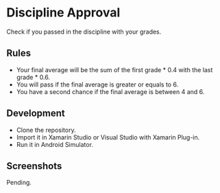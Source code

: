 # Discipline Approval

Check if you passed in the discipline with your grades.

## Rules

- Your final average will be the sum of the first grade * 0.4 with the last grade * 0.6.
- You will pass if the final average is greater or equals to 6.
- You have a second chance if the final average is between 4 and 6.

## Development

- Clone the repository.
- Import it in Xamarin Studio or Visual Studio with Xamarin Plug-in.
- Run it in Android Simulator.

## Screenshots

Pending.
